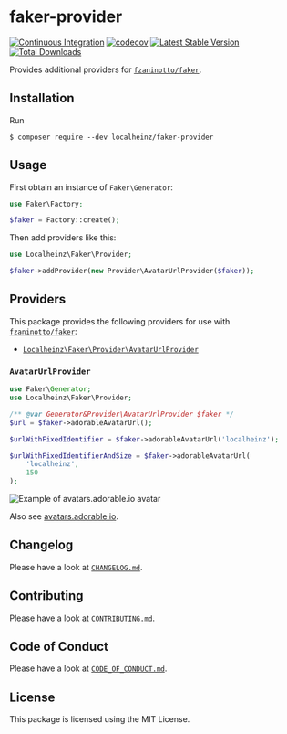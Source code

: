 # faker-provider

[![Continuous Integration](https://github.com/localheinz/faker-provider/workflows/Continuous%20Integration/badge.svg)](https://github.com/localheinz/faker-provider/actions)
[![codecov](https://codecov.io/gh/localheinz/faker-provider/branch/master/graph/badge.svg)](https://codecov.io/gh/localheinz/faker-provider)
[![Latest Stable Version](https://poser.pugx.org/localheinz/faker-provider/v/stable)](https://packagist.org/packages/localheinz/faker-provider)
[![Total Downloads](https://poser.pugx.org/localheinz/faker-provider/downloads)](https://packagist.org/packages/localheinz/faker-provider)

Provides additional providers for [`fzaninotto/faker`](https://github.com/fzaninotto/Faker).

## Installation

Run

```
$ composer require --dev localheinz/faker-provider
```

## Usage

First obtain an instance of `Faker\Generator`:

```php
use Faker\Factory;

$faker = Factory::create();
```

Then add providers like this:

```php
use Localheinz\Faker\Provider;

$faker->addProvider(new Provider\AvatarUrlProvider($faker));
```

## Providers

This package provides the following providers for use with [`fzaninotto/faker`](https://github.com/fzaninotto/Faker):

* [`Localheinz\Faker\Provider\AvatarUrlProvider`](https://github.com/localheinz/faker-provider#avatarurlprovider)

### `AvatarUrlProvider`

```php
use Faker\Generator;
use Localheinz\Faker\Provider;

/** @var Generator&Provider\AvatarUrlProvider $faker */
$url = $faker->adorableAvatarUrl();

$urlWithFixedIdentifier = $faker->adorableAvatarUrl('localheinz');

$urlWithFixedIdentifierAndSize = $faker->adorableAvatarUrl(
    'localheinz',
    150
);
```

![Example of avatars.adorable.io avatar](https://api.adorable.io/avatars/150/localheinz.png)

Also see [avatars.adorable.io](http://avatars.adorable.io/).

## Changelog

Please have a look at [`CHANGELOG.md`](CHANGELOG.md).

## Contributing

Please have a look at [`CONTRIBUTING.md`](.github/CONTRIBUTING.md).

## Code of Conduct

Please have a look at [`CODE_OF_CONDUCT.md`](.github/CODE_OF_CONDUCT.md).

## License

This package is licensed using the MIT License.
